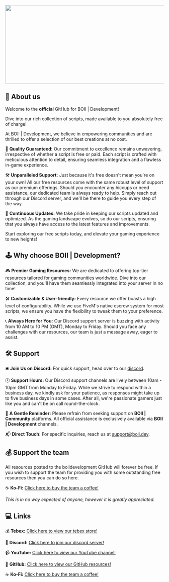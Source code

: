 <p align="center">
  <img width="650" height="250" src="https://i.imgur.com/0VNnFJP.png">
</p>

## 👋 About us

Welcome to the **official** GitHub for BOII | Development!

Dive into our rich collection of scripts, made available to you absolutely free of charge!
  
At  BOII | Development, we believe in empowering communities and are thrilled to offer a selection of our best creations at no cost.

🌟 **Quality Guaranteed:** Our commitment to excellence remains unwavering, irrespective of whether a script is free or paid. Each script is crafted with meticulous attention to detail, ensuring seamless integration and a flawless in-game experience.

🛠️ **Unparalleled Support:** Just because it's free doesn't mean you're on your own! All our free resources come with the same robust level of support as our premium offerings. Should you encounter any hiccups or need assistance, our dedicated team is always ready to help. Simply reach out through our Discord server, and we'll be there to guide you every step of the way.

🔄 **Continuous Updates:** We take pride in keeping our scripts updated and optimized. As the gaming landscape evolves, so do our scripts, ensuring that you always have access to the latest features and improvements.

Start exploring our free scripts today, and elevate your gaming experience to new heights!

## 🕹️ Why choose BOII | Development?

🎮 **Premier Gaming Resources:** We are dedicated to offering top-tier resources tailored for gaming communities worldwide. Dive into our collection, and you'll have them seamlessly integrated into your server in no time!

🛠️ **Customizable & User-friendly:** Every resource we offer boasts a high level of configurability. While we use FiveM's native escrow system for most scripts, we ensure you have the flexibility to tweak them to your preference.

📞 **Always Here for You:** Our Discord support server is buzzing with activity from 10 AM to 10 PM (GMT), Monday to Friday. Should you face any challenges with our resources, our team is just a message away, eager to assist.

## 🛠️ Support

🛎️ **Join Us on Discord:** For quick support, head over to our [discord](https://discord.gg/boiidevelopment).

🕙 **Support Hours:** Our Discord support channels are lively between 10am - 10pm GMT from Monday to Friday. While we strive to respond within a business day, we kindly ask for your patience, as responses might take up to five business days in some cases. After all, we're passionate gamers just like you and can't be on call round-the-clock.

🚫 **A Gentle Reminder:** Please refrain from seeking support on **BOII | Community** platforms. All official assistance is exclusively available via **BOII | Development** channels.

📬 **Direct Touch:** For specific inquiries, reach us at support@boii.dev.

## 💰 Support the team

All resources posted to the boiidevelopment GitHub will forever be free.
If you wish to support the team for providing you with some outstanding free resources then you can do so here. 

☕ **Ko-Fi:** [Click here to buy the team a coffee!](https://ko-fi.com/boiidevelopment)

*This is in no way expected of anyone, however it is greatly appreciated.*

## 💻 Links

💰 **Tebex:** [Click here to view our tebex store!](https://tebex.boii.dev)

💬 **Discord:** [Click here to join our discord server!](https://discord.gg/boiidevelopment)

📹 **YouTube:** [Click here to view our YouTube channel!](https://youtube.com/boiidevelopment)

💾 **GitHub:** [Click here to view our GitHub resources!](https://github.com/boiidevelopment)

☕ **Ko-Fi:** [Click here to buy the team a coffee!](https://ko-fi.com/boiidevelopment)
